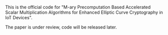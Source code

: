 This is the official code for "M-ary Precomputation Based Accelerated Scalar Multiplication Algorithms for Enhanced Elliptic Curve Cryptography in IoT Devices".



The paper is under review, code will be released later.
